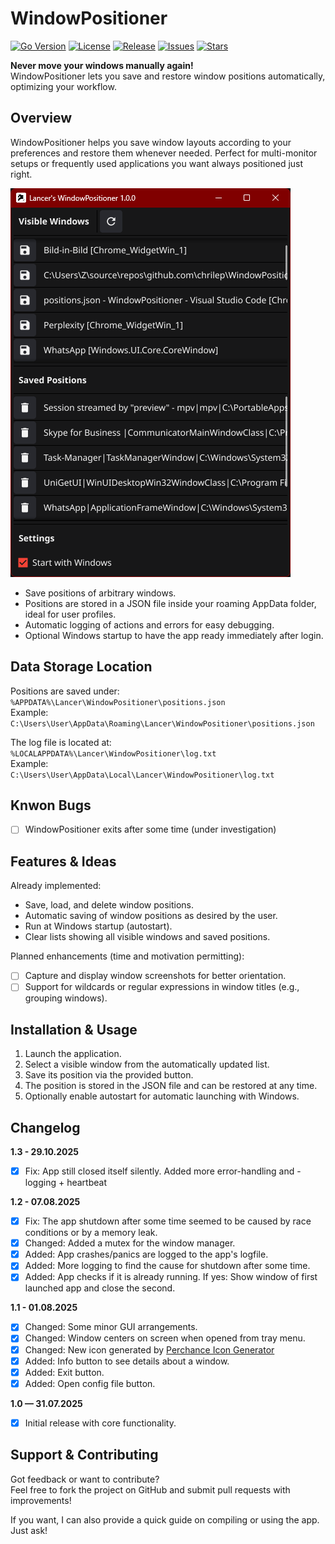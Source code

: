 # WindowPositioner

[![Go Version](https://img.shields.io/github/go-mod/go-version/chrilep/WindowPositioner)](https://golang.org)
[![License](https://img.shields.io/github/license/chrilep/WindowPositioner)](LICENSE)
[![Release](https://img.shields.io/github/v/release/chrilep/WindowPositioner)](../../releases)
[![Issues](https://img.shields.io/github/issues/chrilep/WindowPositioner)](../../issues)
[![Stars](https://img.shields.io/github/stars/chrilep/WindowPositioner?style=social)](../../stargazers)

**Never move your windows manually again!**  
WindowPositioner lets you save and restore window positions automatically, optimizing your workflow.

## Overview

WindowPositioner helps you save window layouts according to your preferences and restore them whenever needed. Perfect for multi-monitor setups or frequently used applications you want always positioned just right.

![WindowPositioner App Screenshot](https://raw.githubusercontent.com/chrilep/WindowPositioner/refs/heads/main/res/gui.png)

- Save positions of arbitrary windows.
- Positions are stored in a JSON file inside your roaming AppData folder, ideal for user profiles.
- Automatic logging of actions and errors for easy debugging.
- Optional Windows startup to have the app ready immediately after login.

## Data Storage Location

Positions are saved under:  
`%APPDATA%\Lancer\WindowPositioner\positions.json`  
Example:  
`C:\Users\User\AppData\Roaming\Lancer\WindowPositioner\positions.json`

The log file is located at:  
`%LOCALAPPDATA%\Lancer\WindowPositioner\log.txt`  
Example:  
`C:\Users\User\AppData\Local\Lancer\WindowPositioner\log.txt`

## Knwon Bugs

- [ ] WindowPositioner exits after some time (under investigation)

## Features & Ideas

Already implemented:

- Save, load, and delete window positions.
- Automatic saving of window positions as desired by the user.
- Run at Windows startup (autostart).
- Clear lists showing all visible windows and saved positions.

Planned enhancements (time and motivation permitting):

- [ ] Capture and display window screenshots for better orientation.
- [ ] Support for wildcards or regular expressions in window titles (e.g., grouping windows).

## Installation & Usage

1. Launch the application.
2. Select a visible window from the automatically updated list.
3. Save its position via the provided button.
4. The position is stored in the JSON file and can be restored at any time.
5. Optionally enable autostart for automatic launching with Windows.

## Changelog

**1.3 - 29.10.2025**

- [x] Fix: App still closed itself silently. Added more error-handling and -logging + heartbeat

**1.2 - 07.08.2025**

- [x] Fix: The app shutdown after some time seemed to be caused by race conditions or by a memory leak.
- [x] Changed: Added a mutex for the window manager.
- [x] Added: App crashes/panics are logged to the app's logfile.
- [x] Added: More logging to find the cause for shutdown after some time.
- [x] Added: App checks if it is already running. If yes: Show window of first launched app and close the second.

**1.1 - 01.08.2025**

- [x] Changed: Some minor GUI arrangements.
- [x] Changed: Window centers on screen when opened from tray menu.
- [x] Changed: New icon generated by [Perchance Icon Generator](https://perchance.org/ai-icon-generator)
- [x] Added: Info button to see details about a window.
- [x] Added: Exit button.
- [x] Added: Open config file button.

**1.0 — 31.07.2025**

- [x] Initial release with core functionality.

## Support & Contributing

Got feedback or want to contribute?  
Feel free to fork the project on GitHub and submit pull requests with improvements!

If you want, I can also provide a quick guide on compiling or using the app. Just ask!
